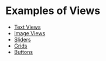 # Examples of Views



+ [Text Views](../Structs/Swift%20_Structures_(Text).md)
+ [Image Views](https://developer.apple.com/documentation/swiftui/image)
+ [Sliders](https://developer.apple.com/documentation/swiftui/slider)
+ [Grids](https://developer.apple.com/documentation/swiftui/grid)
+ [Buttons](https://developer.apple.com/documentation/swiftui/button)

<!-- #### Links will be made local and available off line as I notate  -->
